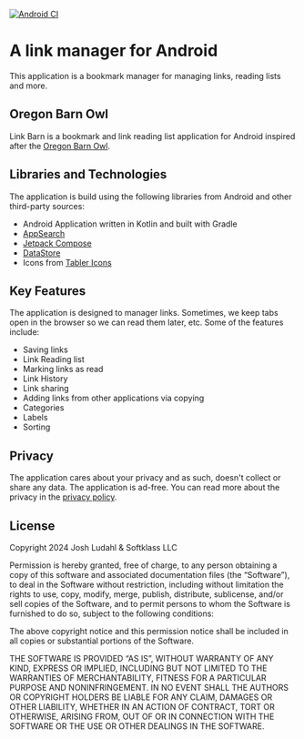 [![Android CI](https://github.com/JoshLudahl/link-barn/actions/workflows/android.yml/badge.svg)](https://github.com/JoshLudahl/link-barn/actions/workflows/android.yml)

# A link manager for Android
This application is a bookmark manager for managing links, reading lists and more.

## Oregon Barn Owl
Link Barn is a bookmark and link reading list application for Android inspired after the
[Oregon Barn Owl](https://myodfw.com/wildlife-viewing/species/owls).

## Libraries and Technologies
The application is build using the following libraries from Android and other third-party sources:
- Android Application written in Kotlin and built with Gradle
- [AppSearch](https://developer.android.com/develop/ui/views/search/appsearch)
- [Jetpack Compose](https://developer.android.com/jetpack/compose)
- [DataStore](https://developer.android.com/topic/libraries/architecture/datastore)
- Icons from [Tabler Icons](https://tablericons.com/)

## Key Features
The application is designed to manager links. Sometimes, we keep tabs open in the browser so we can read them later, etc.
Some of the features include:
- Saving links
- Link Reading list
- Marking links as read
- Link History
- Link sharing
- Adding links from other applications via copying
- Categories
- Labels
- Sorting

## Privacy
The application cares about your privacy and as such, doesn't collect or share any data. The application is ad-free.
You can read more about the privacy in the [privacy policy](https://softklass/link-barn/privacy.html).

## License
Copyright 2024 Josh Ludahl & Softklass LLC

Permission is hereby granted, free of charge, to any person obtaining a copy of this software and associated documentation files (the “Software”), to deal in the Software without restriction, including without limitation the rights to use, copy, modify, merge, publish, distribute, sublicense, and/or sell copies of the Software, and to permit persons to whom the Software is furnished to do so, subject to the following conditions:

The above copyright notice and this permission notice shall be included in all copies or substantial portions of the Software.

THE SOFTWARE IS PROVIDED “AS IS”, WITHOUT WARRANTY OF ANY KIND, EXPRESS OR IMPLIED, INCLUDING BUT NOT LIMITED TO THE WARRANTIES OF MERCHANTABILITY, FITNESS FOR A PARTICULAR PURPOSE AND NONINFRINGEMENT. IN NO EVENT SHALL THE AUTHORS OR COPYRIGHT HOLDERS BE LIABLE FOR ANY CLAIM, DAMAGES OR OTHER LIABILITY, WHETHER IN AN ACTION OF CONTRACT, TORT OR OTHERWISE, ARISING FROM, OUT OF OR IN CONNECTION WITH THE SOFTWARE OR THE USE OR OTHER DEALINGS IN THE SOFTWARE.
